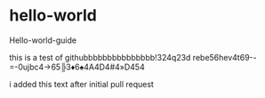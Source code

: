 # hello-world
Hello-world-guide

this is a test of githubbbbbbbbbbbbbbb!324q23d rebe56hev4t69--=-0ujbc4→65╠3♦6♠4A4D4#4»D454

i added this text after initial pull request
